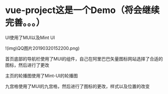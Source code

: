 # vue-project这是一个Demo（将会继续完善。。。）

UI使用了MUI以及Mint UI


!(img\QQ图片20190320152200.png)

首页底部的导航栏使用了MUI的组件，自己在阿里巴巴矢量图标网站选择了合适的图标，然后进行了更改

主页的轮播图使用了Mint-UI的轮播图

九宫格使用了MUI的九宫格，然后进行了图标的更改，样式以及位置的改变





